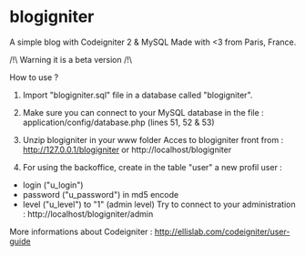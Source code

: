 blogigniter
===========

A simple blog with Codeigniter 2 & MySQL Made with <3 from Paris, France.

/!\ Warning it is a beta version /!\


How to use ?

1) Import "blogigniter.sql" file in a database called "blogigniter".

2) Make sure you can connect to your MySQL database in the file :
application/config/database.php (lines 51, 52 & 53)

3) Unzip blogigniter in your www folder
Acces to blogigniter front from : 
http://127.0.0.1/blogigniter or http://localhost/blogigniter

4) For using the backoffice, create in the table "user" a new profil user :
- login ("u_login")
- password ("u_password") in md5 encode
- level ("u_level") to "1" (admin level)
Try to connect to your administration : http://localhost/blogigniter/admin


More informations about Codeigniter : http://ellislab.com/codeigniter/user-guide